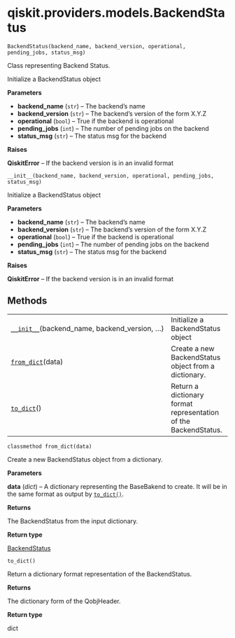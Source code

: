 # qiskit.providers.models.BackendStatus

<span id="undefined" />

`BackendStatus(backend_name, backend_version, operational, pending_jobs, status_msg)`

Class representing Backend Status.

Initialize a BackendStatus object

**Parameters**

*   **backend\_name** (`str`) – The backend’s name
*   **backend\_version** (`str`) – The backend’s version of the form X.Y.Z
*   **operational** (`bool`) – True if the backend is operational
*   **pending\_jobs** (`int`) – The number of pending jobs on the backend
*   **status\_msg** (`str`) – The status msg for the backend

**Raises**

**QiskitError** – If the backend version is in an invalid format

<span id="undefined" />

`__init__(backend_name, backend_version, operational, pending_jobs, status_msg)`

Initialize a BackendStatus object

**Parameters**

*   **backend\_name** (`str`) – The backend’s name
*   **backend\_version** (`str`) – The backend’s version of the form X.Y.Z
*   **operational** (`bool`) – True if the backend is operational
*   **pending\_jobs** (`int`) – The number of pending jobs on the backend
*   **status\_msg** (`str`) – The status msg for the backend

**Raises**

**QiskitError** – If the backend version is in an invalid format

## Methods

|                                                                                                                                                    |                                                                 |
| -------------------------------------------------------------------------------------------------------------------------------------------------- | --------------------------------------------------------------- |
| [`__init__`](#qiskit.providers.models.BackendStatus.__init__ "qiskit.providers.models.BackendStatus.__init__")(backend\_name, backend\_version, …) | Initialize a BackendStatus object                               |
| [`from_dict`](#qiskit.providers.models.BackendStatus.from_dict "qiskit.providers.models.BackendStatus.from_dict")(data)                            | Create a new BackendStatus object from a dictionary.            |
| [`to_dict`](#qiskit.providers.models.BackendStatus.to_dict "qiskit.providers.models.BackendStatus.to_dict")()                                      | Return a dictionary format representation of the BackendStatus. |

<span id="undefined" />

`classmethod from_dict(data)`

Create a new BackendStatus object from a dictionary.

**Parameters**

**data** (*dict*) – A dictionary representing the BaseBakend to create. It will be in the same format as output by [`to_dict()`](#qiskit.providers.models.BackendStatus.to_dict "qiskit.providers.models.BackendStatus.to_dict").

**Returns**

The BackendStatus from the input dictionary.

**Return type**

[BackendStatus](#qiskit.providers.models.BackendStatus "qiskit.providers.models.BackendStatus")

<span id="undefined" />

`to_dict()`

Return a dictionary format representation of the BackendStatus.

**Returns**

The dictionary form of the QobjHeader.

**Return type**

dict
